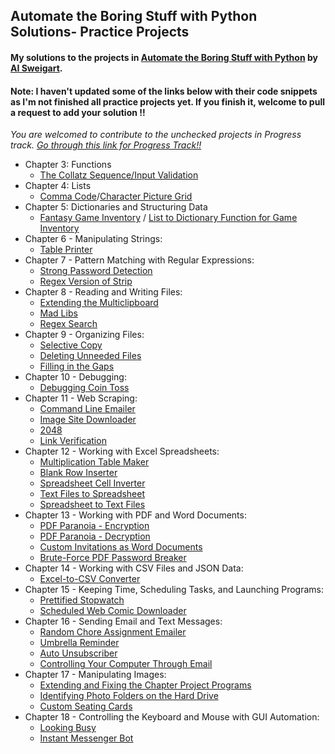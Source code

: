 ## Automate the Boring Stuff with Python Solutions- Practice Projects
#### My solutions to the projects in [Automate the Boring Stuff with Python](https://github.com/Kranthi-Guribilli/Automate-the-Boring-Stuff-With-Python-Solutions/blob/main/AutomateTheBoringStuff.pdf) by [AI Sweigart](http://alsweigart.com/).<br>
####  Note: I haven't updated some of the links below with their code snippets as I'm not finished all practice projects yet. If you finish it, welcome to pull a request to add your solution !!
*You are welcomed to contribute to the unchecked projects in Progress track. [Go through this link for Progress Track!!](https://github.com/Kranthi-Guribilli/Automate-the-Boring-Stuff-With-Python-Solutions/issues/1)*
* Chapter 3: Functions
  * [The Collatz Sequence/Input Validation](https://github.com/Kranthi-Guribilli/Automate-the-Boring-Stuff-With-Python-Solutions/blob/main/Solutions-PracticeProjects/Collatz.ipynb)
* Chapter 4: Lists
  * [Comma Code](https://github.com/Kranthi-Guribilli/Automate-the-Boring-Stuff-With-Python-Solutions/blob/main/Solutions-PracticeProjects/CommaCode.ipynb)/[Character Picture Grid](https://github.com/Kranthi-Guribilli/Automate-the-Boring-Stuff-With-Python-Solutions/blob/main/Solutions-PracticeProjects/Character%20picture%20grid.ipynb)
* Chapter 5: Dictionaries and Structuring Data
  * [Fantasy Game Inventory](https://github.com/Kranthi-Guribilli/Automate-the-Boring-Stuff-With-Python-Solutions/blob/main/Solutions-PracticeProjects/Fantasy%20Game%20Inventory.ipynb) / [List to Dictionary Function for Game Inventory](https://github.com/Kranthi-Guribilli/Automate-the-Boring-Stuff-With-Python-Solutions/blob/main/Solutions-PracticeProjects/List%20to%20dictionary(Function%20for%20Game%20Inventory).ipynb)
* Chapter 6 - Manipulating Strings:
  * [Table Printer]()
* Chapter 7 - Pattern Matching with Regular Expressions:
  * [Strong Password Detection]()
  * [Regex Version of Strip]()
* Chapter 8 - Reading and Writing Files:
  * [Extending the Multiclipboard]()
  * [Mad Libs]()
  * [Regex Search]()
* Chapter 9 - Organizing Files:
  * [Selective Copy]()
  * [Deleting Unneeded Files]()
  * [Filling in the Gaps]()
* Chapter 10 - Debugging:
  * [Debugging Coin Toss]()
* Chapter 11 - Web Scraping:
  * [Command Line Emailer]()
  * [Image Site Downloader]()
  * [2048]()
  * [Link Verification]()
* Chapter 12 - Working with Excel Spreadsheets:
  * [Multiplication Table Maker]()
  * [Blank Row Inserter]()
  * [Spreadsheet Cell Inverter]()
  * [Text Files to Spreadsheet]()
  * [Spreadsheet to Text Files]()
* Chapter 13 - Working with PDF and Word Documents:
  * [PDF Paranoia - Encryption]()
  * [PDF Paranoia - Decryption]()
  * [Custom Invitations as Word Documents]()
  * [Brute-Force PDF Password Breaker]()
* Chapter 14 - Working with CSV Files and JSON Data:
  * [Excel-to-CSV Converter]()
* Chapter 15 - Keeping Time, Scheduling Tasks, and Launching Programs:
  * [Prettified Stopwatch]()
  * [Scheduled Web Comic Downloader]()
* Chapter 16 - Sending Email and Text Messages:
  * [Random Chore Assignment Emailer]()
  * [Umbrella Reminder]()
  * [Auto Unsubscriber]()
  * [Controlling Your Computer Through Email]()
* Chapter 17 - Manipulating Images:
  * [Extending and Fixing the Chapter Project Programs]()
  * [Identifying Photo Folders on the Hard Drive]()
  * [Custom Seating Cards]()
* Chapter 18 - Controlling the Keyboard and Mouse with GUI Automation:
  * [Looking Busy]()
  * [Instant Messenger Bot]()

